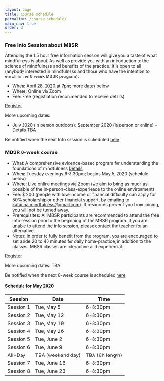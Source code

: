```yaml
---
layout: page
title: Course schedule
permalink: /course-schedule/
main_nav: true
order: 3
---
```




### Free Info Session about MBSR
Attending the 1.5 hour free information session will give you a taste of what mindfulness is about. As well as provide you with an introduction to the science of mindfulness and benefits of the practice. It is open to all (anybody interested in mindfulness and those who have the intention to enroll in the 8 week MBSR program).

- When: April 28, 2020 at 7pm; more dates below
- Where: Online via Zoom
- Fee: Free (registration recommended to receive details)

[Register](/register/)

More upcoming dates:
- July 2020 (in person outdoors); September 2020 (in person or online) - Details TBA

Be notified when the next Info session is scheduled [here](/notify/)


### MBSR 8-week course
- What: A comprehensive evidence-based program for understanding the foundations of mindfulness [Details](/mbsr/)
- When: Tuesday evenings 6-8:30pm; begins May 5, 2020 (schedule below)
- Where: Live online meetings via Zoom (we aim to bring as much as possible of the in-person-class-experience to the online environment) 
- Fee: $ 200 (people with low-income or financial difficulty can apply for 50% scholarship or other financial support, by emailing to katarina.mindfulness@gmail.com). If resources prevent you from joining, you will not be turned away. 
- Prerequisites: All MBSR participants are recommended to attend the free info session prior to the beginning of the MBSR program. If you are unable to attend the info session, please contact the teacher for an alternative.
- Notes: In order to fully benefit from the program, you are encouraged to set aside 20 to 40 minutes for daily home-practice, in addition to the classes. MBSR classes are interactive and experiential. 

[Register](/register-8week-mbsr/)

More upcoming dates: TBA

Be notified when the next 8-week course is scheduled [here](/notify/)

#### Schedule for May 2020

| Session   | Date         | Time     |
|-----------|--------------|----------|
| Session 1 | Tue, May 5 | 6-8:30pm |
| Session 2 | Tue, May 12 | 6-8:30pm |
| Session 3 | Tue, May 19 | 6-8:30pm |
| Session 4 | Tue, May 26 | 6-8:30pm |
| Session 5 | Tue, June 2 | 6-8:30pm |
| Session 6 | Tue, June 9  | 6-8:30pm |
| All-Day | TBA (weekend day) | TBA (6h length) |
| Session 7 | Tue, June 16 | 6-8:30pm |
| Session 8 | Tue, June 23 | 6-8:30pm |
